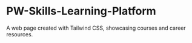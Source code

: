 # PW-Skills-Learning-Platform
A web page created with Tailwind CSS, showcasing courses and career resources.
